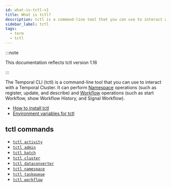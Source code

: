```yaml
---
id: what-is-tctl-v1
title: What is tctl?
description: tctl is a command-line tool that you can use to interact with a Temporal Cluster.
sidebar_label: tctl
tags:
  - term
  - tctl
---
```


:::note

This documentation reflects tctl version 1.16

:::

The Temporal CLI (tctl) is a command-line tool that you can use to interact with a Temporal Cluster.
It can perform [Namespace](/concepts/what-is-a-namespace) operations (such as register, update, and describe) and [Workflow](/concepts/what-is-a-workflow) operations (such as start
Workflow, show Workflow History, and Signal Workflow).

- [How to install tctl](/tctl-v1/how-to-install-tctl)
- [Environment variables for tctl](/tctl-v1/environment-variables)

## tctl commands

- [`tctl activity`](/tctl-v1/activity/)
- [`tctl admin`](/tctl-v1/admin/)
- [`tctl batch`](/tctl-v1/batch/)
- [`tctl cluster`](/tctl-v1/cluster/)
- [`tctl dataconverter`](/tctl-v1/dataconverter/)
- [`tctl namespace`](/tctl-v1/namespace/)
- [`tctl taskqueue`](/tctl-v1/taskqueue/)
- [`tctl workflow`](/tctl-v1/workflow/)
